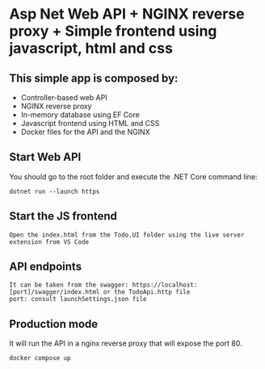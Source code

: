 # Asp Net Web API + NGINX reverse proxy + Simple frontend using javascript, html and css

## This simple app is composed by:
- Controller-based web API
- NGINX reverse proxy
- In-memory database using EF Core
- Javascript frontend using HTML and CSS
- Docker files for the API and the NGINX

## Start Web API
You should go to the root folder and execute the .NET Core command line:
	
	dotnet run --launch https

## Start the JS frontend
	Open the index.html from the Todo.UI folder using the live server extension from VS Code

## API endpoints
	It can be taken from the swagger: https://localhost:[port]/swagger/index.html or the TodoApi.http file
 	port: consult launchSettings.json file


## Production mode
It will run the API in a nginx reverse proxy that will expose the port 80.

	docker compose up
